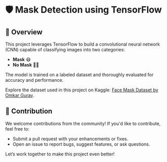 # 🛡️ Mask Detection using TensorFlow

## 📖 Overview

This project leverages TensorFlow to build a convolutional neural network (CNN) capable of classifying images into two categories:

- **Mask** 😷
- **No Mask** 🙅‍♂️

The model is trained on a labeled dataset and thoroughly evaluated for accuracy and performance.

Explore the dataset used in this project on Kaggle: [Face Mask Dataset by Omkar Gurav](https://www.kaggle.com/datasets/omkargurav/face-mask-dataset).

## 🤝 Contribution

We welcome contributions from the community! If you'd like to contribute, feel free to:

- Submit a pull request with your enhancements or fixes.
- Open an issue to report bugs, suggest features, or ask questions.

Let’s work together to make this project even better!
